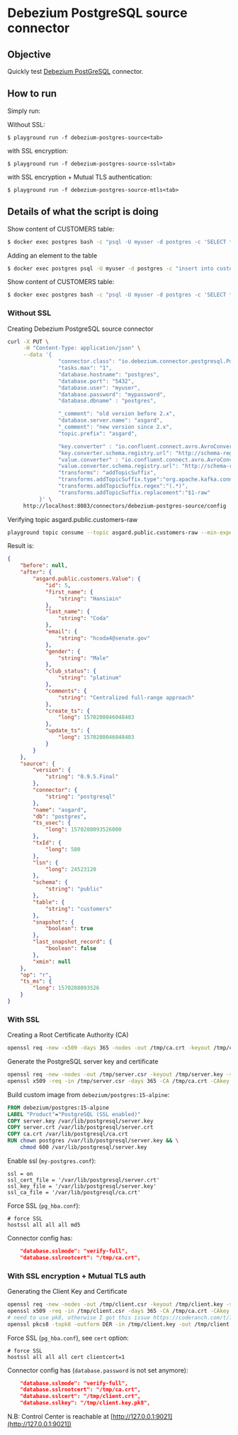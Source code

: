 # Debezium PostgreSQL source connector



## Objective

Quickly test [Debezium PostGreSQL](https://docs.confluent.io/current/connect/debezium-connect-postgres/index.html#quick-start) connector.

## How to run

Simply run:

Without SSL:

```
$ playground run -f debezium-postgres-source<tab>
```

with SSL encryption:

```
$ playground run -f debezium-postgres-source-ssl<tab>
```

with SSL encryption + Mutual TLS authentication:

```
$ playground run -f debezium-postgres-source-mtls<tab>
```

## Details of what the script is doing

Show content of CUSTOMERS table:

```bash
$ docker exec postgres bash -c "psql -U myuser -d postgres -c 'SELECT * FROM CUSTOMERS'"
```

Adding an element to the table

```bash
$ docker exec postgres psql -U myuser -d postgres -c "insert into customers (id, first_name, last_name, email, gender, comments) values (21, 'Bernardo', 'Dudman', 'bdudmanb@lulu.com', 'Male', 'Robust bandwidth-monitored budgetary management');"
```


Show content of CUSTOMERS table:

```bash
$ docker exec postgres bash -c "psql -U myuser -d postgres -c 'SELECT * FROM CUSTOMERS'"
```

### Without SSL

Creating Debezium PostgreSQL source connector

```bash
curl -X PUT \
     -H "Content-Type: application/json" \
     --data '{
                "connector.class": "io.debezium.connector.postgresql.PostgresConnector",
                "tasks.max": "1",
                "database.hostname": "postgres",
                "database.port": "5432",
                "database.user": "myuser",
                "database.password": "mypassword",
                "database.dbname" : "postgres",

                "_comment": "old version before 2.x",
                "database.server.name": "asgard",
                "_comment": "new version since 2.x",
                "topic.prefix": "asgard",

                "key.converter" : "io.confluent.connect.avro.AvroConverter",
                "key.converter.schema.registry.url": "http://schema-registry:8081",
                "value.converter" : "io.confluent.connect.avro.AvroConverter",
                "value.converter.schema.registry.url": "http://schema-registry:8081",
                "transforms": "addTopicSuffix",
                "transforms.addTopicSuffix.type":"org.apache.kafka.connect.transforms.RegexRouter",
                "transforms.addTopicSuffix.regex":"(.*)",
                "transforms.addTopicSuffix.replacement":"$1-raw"
          }' \
     http://localhost:8083/connectors/debezium-postgres-source/config | jq .
```

Verifying topic asgard.public.customers-raw

```bash
playground topic consume --topic asgard.public.customers-raw --min-expected-messages 5 --timeout 60
```

Result is:

```json
{
    "before": null,
    "after": {
        "asgard.public.customers.Value": {
            "id": 5,
            "first_name": {
                "string": "Hansiain"
            },
            "last_name": {
                "string": "Coda"
            },
            "email": {
                "string": "hcoda4@senate.gov"
            },
            "gender": {
                "string": "Male"
            },
            "club_status": {
                "string": "platinum"
            },
            "comments": {
                "string": "Centralized full-range approach"
            },
            "create_ts": {
                "long": 1570208046048403
            },
            "update_ts": {
                "long": 1570208046048403
            }
        }
    },
    "source": {
        "version": {
            "string": "0.9.5.Final"
        },
        "connector": {
            "string": "postgresql"
        },
        "name": "asgard",
        "db": "postgres",
        "ts_usec": {
            "long": 1570208093526000
        },
        "txId": {
            "long": 580
        },
        "lsn": {
            "long": 24523120
        },
        "schema": {
            "string": "public"
        },
        "table": {
            "string": "customers"
        },
        "snapshot": {
            "boolean": true
        },
        "last_snapshot_record": {
            "boolean": false
        },
        "xmin": null
    },
    "op": "r",
    "ts_ms": {
        "long": 1570208093526
    }
}
```

### With SSL

Creating a Root Certificate Authority (CA)

```bash
openssl req -new -x509 -days 365 -nodes -out /tmp/ca.crt -keyout /tmp/ca.key -subj "/CN=root-ca"
```

Generate the PostgreSQL server key and certificate

```bash
openssl req -new -nodes -out /tmp/server.csr -keyout /tmp/server.key -subj "/CN=postgres"
openssl x509 -req -in /tmp/server.csr -days 365 -CA /tmp/ca.crt -CAkey /tmp/ca.key -CAcreateserial -out /tmp/server.crt
```

Build custom image from `debezium/postgres:15-alpine`:

```dockerfile
FROM debezium/postgres:15-alpine
LABEL "Product"="PostgreSQL (SSL enabled)"
COPY server.key /var/lib/postgresql/server.key
COPY server.crt /var/lib/postgresql/server.crt
COPY ca.crt /var/lib/postgresql/ca.crt
RUN chown postgres /var/lib/postgresql/server.key && \
    chmod 600 /var/lib/postgresql/server.key
```

Enable ssl (`my-postgres.conf`):

```
ssl = on
ssl_cert_file = '/var/lib/postgresql/server.crt'
ssl_key_file = '/var/lib/postgresql/server.key'
ssl_ca_file = '/var/lib/postgresql/ca.crt'
```

Force SSL (`pg_hba.conf`):

```
# force SSL
hostssl all all all md5
```

Connector config has:

```json
    "database.sslmode": "verify-full",
    "database.sslrootcert": "/tmp/ca.crt",
```

### With SSL encryption + Mutual TLS auth

Generating the Client Key and Certificate

```bash
openssl req -new -nodes -out /tmp/client.csr -keyout /tmp/client.key -subj "/CN=myuser"
openssl x509 -req -in /tmp/client.csr -days 365 -CA /tmp/ca.crt -CAkey /tmp/ca.key -CAcreateserial -out /tmp/client.crt
# need to use pk8, otherwise I got this issue https://coderanch.com/t/706596/databases/Connection-string-ssl-client-certificate
openssl pkcs8 -topk8 -outform DER -in /tmp/client.key -out /tmp/client.key.pk8 -nocrypt
```

Force SSL (`pg_hba.conf`), see `cert` option:

```
# force SSL
hostssl all all all cert clientcert=1
```

Connector config has (`database.password` is not set anymore):

```json
    "database.sslmode": "verify-full",
    "database.sslrootcert": "/tmp/ca.crt",
    "database.sslcert": "/tmp/client.crt",
    "database.sslkey": "/tmp/client.key.pk8",
```


N.B: Control Center is reachable at [http://127.0.0.1:9021](http://127.0.0.1:9021])
